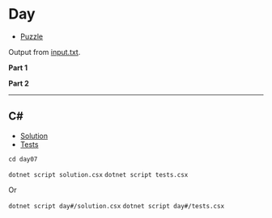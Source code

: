 # Day

- [Puzzle](PUZZLE.md)

Output from [input.txt](input.txt).

<!-- Output from [input.txt](day#/input.txt). -->

**Part 1**

>

**Part 2**

>

---

## C#

- [Solution](solution.csx)
- [Tests](tests.csx)

`cd day07`

`dotnet script solution.csx`
`dotnet script tests.csx`

Or

`dotnet script day#/solution.csx`
`dotnet script day#/tests.csx`
